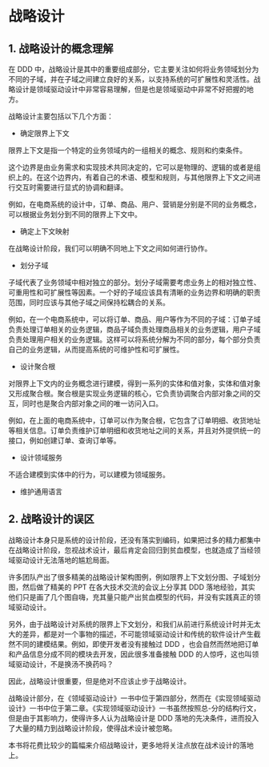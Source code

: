 # 战略设计

## 1. 战略设计的概念理解

在 DDD 中，战略设计是其中的重要组成部分，它主要关注如何将业务领域划分为不同的子域，并在子域之间建立良好的关系，以支持系统的可扩展性和灵活性。战略设计是领域驱动设计中非常容易理解，但是也是领域驱动中非常不好把握的地方。

战略设计主要包括以下几个方面：

- 确定限界上下文

限界上下文是指一个特定的业务领域内的一组相关的概念、规则和约束条件。

这个边界是由业务需求和实现技术共同决定的，它可以是物理的、逻辑的或者是组织上的。在这个边界内，有着自己的术语、模型和规则，与其他限界上下文之间进行交互时需要进行显式的协调和翻译。

例如，在电商系统的设计中，订单、商品、用户、营销是分别是不同的业务概念，可以根据业务划分到不同的限界上下文中。

- 确定上下文映射

在战略设计阶段，我们可以明确不同地上下文之间如何进行协作。

- 划分子域

子域代表了业务领域中相对独立的部分。划分子域需要考虑业务上的相对独立性、可重用性和可扩展性等因素。一个好的子域应该具有清晰的业务边界和明确的职责范围，同时应该与其他子域之间保持松耦合的关系。

例如，在一个电商系统中，可以将订单、商品、用户等作为不同的子域：订单子域负责处理订单相关的业务逻辑，商品子域负责处理商品相关的业务逻辑，用户子域负责处理用户相关的业务逻辑。这样可以将系统分解为不同的部分，每个部分负责自己的业务逻辑，从而提高系统的可维护性和可扩展性。

- 设计聚合根

对限界上下文内的业务概念进行建模，得到一系列的实体和值对象，实体和值对象又形成聚合根。聚合根是实现业务逻辑的核心，它负责协调聚合内部对象之间的交互，同时也是聚合内部对象之间的唯一访问入口。

例如，在上面的电商系统中，订单可以作为聚合根，它包含了订单明细、收货地址等相关信息。订单负责维护订单明细和收货地址之间的关系，并且对外提供统一的接口，例如创建订单、查询订单等。

- 设计领域服务

不适合建模到实体中的行为，可以建模为领域服务。

- 维护通用语言

## 2. 战略设计的误区

战略设计本身只是系统的设计阶段，还没有落实到编码，如果把过多的精力都集中在战略设计阶段，忽视战术设计，最后肯定会回归到贫血模型，也就造成了当经领域驱动设计无法落地的尴尬局面。

许多团队产出了很多精美的战略设计架构图例，例如限界上下文划分图、子域划分图，然后做了精美的 PPT 在各大技术交流的会议上分享其 DDD 落地经验，其实他们只是画了几个图自嗨，充其量只能产出贫血模型的代码，并没有实践真正的领域驱动设计。

另外，由于战略设计对系统的限界上下文划分，和我们从前进行系统设计时并无太大的差异，都是对一个事物的描述，不可能领域驱动设计和传统的软件设计产生截然不同的建模结果。例如，即使开发者没有接触过 DDD ，也会自然而然地把订单和产品信息分成不同的模块去开发，因此很多准备接触 DDD 的人惊呼，这也叫领域驱动设计，不是换汤不换药吗？

因此，战略设计很重要，但是绝对不应该止步于战略设计。

战略设计部分，在《领域驱动设计》一书中位于第四部分，然而在《实现领域驱动设计》一书中位于第二章。《实现领域驱动设计》一书虽然按照总-分的结构行文，但是由于其影响力，使得许多人认为战略设计是 DDD 落地的先决条件，进而投入了大量的精力到战略设计阶段，使得战术设计被忽略。

本书将花费比较少的篇幅来介绍战略设计，更多地将关注点放在战术设计的落地上。

<!--@include: ../footer.md-->
